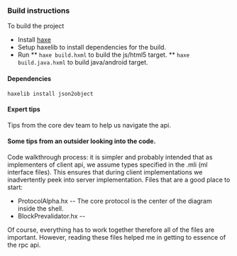 ### Build instructions
To build the project
  * Install [haxe](http://haxe.org)
  * Setup haxelib to install dependencies for the build.
  * Run
    ** ``` haxe build.hxml ``` to build the js/html5 target.
    ** ``` haxe build.java.hxml ``` to build java/android target. 



#### Dependencies
``` haxelib install json2object ```

#### Expert tips
Tips from the core dev team to help us navigate the api.

#### Some tips from an outsider looking into the code.

Code walkthrough process: it is simpler and probably intended that 
as implementers of client api, we assume types specified in the .mli (ml interface files). This ensures that during client implementations we inadvertently peek into server implementation. Files
that are a good place to start: 
  * ProtocolAlpha.hx -- The core protocol is the center of the diagram inside the shell.
  * BlockPrevalidator.hx -- 

Of course, everything has to work together therefore all of the files are important. However, reading these files helped me in getting to essence of the rpc api.
